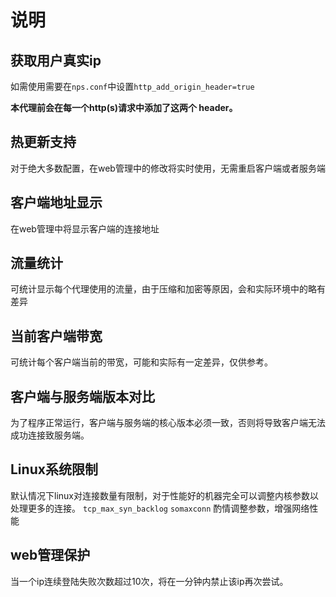 # 说明
## 获取用户真实ip
如需使用需要在`nps.conf`中设置`http_add_origin_header=true`

**本代理前会在每一个http(s)请求中添加了这两个 header。**

## 热更新支持
对于绝大多数配置，在web管理中的修改将实时使用，无需重启客户端或者服务端

## 客户端地址显示
在web管理中将显示客户端的连接地址

## 流量统计
可统计显示每个代理使用的流量，由于压缩和加密等原因，会和实际环境中的略有差异

## 当前客户端带宽
可统计每个客户端当前的带宽，可能和实际有一定差异，仅供参考。

## 客户端与服务端版本对比
为了程序正常运行，客户端与服务端的核心版本必须一致，否则将导致客户端无法成功连接致服务端。

## Linux系统限制
默认情况下linux对连接数量有限制，对于性能好的机器完全可以调整内核参数以处理更多的连接。
`tcp_max_syn_backlog` `somaxconn`
酌情调整参数，增强网络性能

## web管理保护
当一个ip连续登陆失败次数超过10次，将在一分钟内禁止该ip再次尝试。
